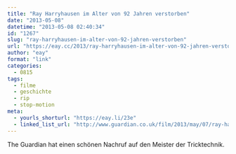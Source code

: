 ```yaml
---
title: "Ray Harryhausen im Alter von 92 Jahren verstorben"
date: "2013-05-08"
datetime: "2013-05-08 02:40:34"
id: "1267"
slug: "ray-harryhausen-im-alter-von-92-jahren-verstorben"
url: "https://eay.cc/2013/ray-harryhausen-im-alter-von-92-jahren-verstorben/"
author: "eay"
format: "link"
categories:
  - 0815
tags:
  - filme
  - geschichte
  - rip
  - stop-motion
meta:
  - yourls_shorturl: "https://eay.li/23e"
  - linked_list_url: "http://www.guardian.co.uk/film/2013/may/07/ray-harryhausen-dies"
---
```


The Guardian hat einen schönen Nachruf auf den Meister der Tricktechnik.
